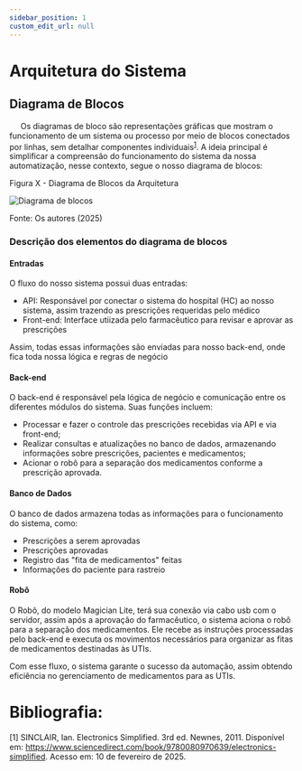 ```yaml
---
sidebar_position: 1
custom_edit_url: null
---
```


# Arquitetura do Sistema

## Diagrama de Blocos
&nbsp;&nbsp;&nbsp;&nbsp; Os diagramas de bloco são representações gráficas que mostram o funcionamento de um sistema ou processo por meio de blocos conectados por linhas, sem detalhar componentes individuais<sup>[1](#foot1)</sup>. A ideia principal é simplificar a compreensão do funcionamento do sistema da nossa automatização, nesse contexto, segue o nosso diagrama de blocos:


<p style={{textAlign: 'center'}}>Figura X - Diagrama de Blocos da Arquitetura</p>

<div style={{margin: 25}}>
    <div style={{textAlign: 'center'}}>
        <img src={require("../../../../media/diagrama_de_blocos.png").default} style={{width: 800}} alt="Diagrama de blocos" />
        <br />
    </div>
</div>

<p style={{textAlign: 'center'}}>Fonte: Os autores (2025)</p>

### Descrição dos elementos do diagrama de blocos

#### Entradas

O fluxo do nosso sistema possui duas entradas: 
 - API: Responsável por conectar o sistema do hospital (HC) ao nosso sistema, assim trazendo as prescrições requeridas pelo médico
 - Front-end: Interface utiizada pelo farmacêutico para revisar e aprovar as prescrições

Assim, todas essas informações são enviadas para nosso back-end, onde fica toda nossa lógica e regras de negócio

#### Back-end
O back-end é responsável pela lógica de negócio e comunicação entre os diferentes módulos do sistema. Suas funções incluem:

- Processar e fazer o controle das prescrições recebidas via API e via front-end;
- Realizar consultas e atualizações no banco de dados, armazenando informações sobre prescrições, pacientes e medicamentos;
- Acionar o robô para a separação dos medicamentos conforme a prescrição aprovada.

#### Banco de Dados
O banco de dados armazena todas as informações para o funcionamento do sistema, como:

 - Prescrições a serem aprovadas
 - Prescrições aprovadas
 - Registro das "fita de medicamentos" feitas
 - Informações do paciente para rastreio

#### Robô
O Robô, do modelo Magician Lite, terá sua conexão via cabo usb com o servidor, assim após a aprovação do farmacêutico, o sistema aciona o robô para a separação dos medicamentos. Ele recebe as instruções processadas pelo back-end e executa os movimentos necessários para organizar as fitas de medicamentos destinadas às UTIs.

Com esse fluxo, o sistema garante o sucesso da automação, assim obtendo eficiência no gerenciamento de medicamentos para as UTIs.

# Bibliografia:

[1] SINCLAIR, Ian. Electronics Simplified. 3rd ed. Newnes, 2011. Disponível em: https://www.sciencedirect.com/book/9780080970639/electronics-simplified. Acesso em: 10 de fevereiro de 2025.<a name="foot1"></a>